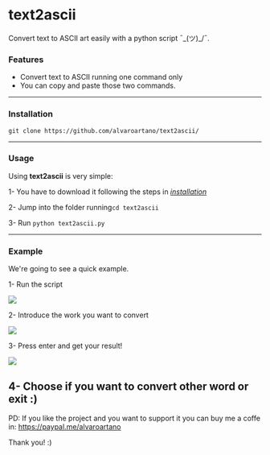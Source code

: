 # text2ascii
Convert text to ASCII art easily with a python script ¯\_(ツ)_/¯.

### Features


-  Convert text to ASCII running one command only
- You can copy and paste those two commands.

------------
### Installation

    git clone https://github.com/alvaroartano/text2ascii/
    
------------
### Usage

Using **text2ascii** is very simple:

1- You have to download it following the steps in [*installation*](#installation "*installation*")

2- Jump into the folder running`cd text2ascii`

3- Run `python text2ascii.py`

------------
### Example

We're going to see a quick example.

1- Run the script <br>

<img src="https://imgur.com/i0rUfswl.png" />

2-  Introduce the work you want to convert <br>

<img src="https://imgur.com/jMq9s58l.png" />

3- Press enter and get your result! <br>

<img src="https://imgur.com/uUuT2S4l.png" />

4- Choose if you want to convert other word or exit :)
------------

PD: If you like the project and you want to support it you can buy me a coffe in: https://paypal.me/alvaroartano

Thank you! :)

